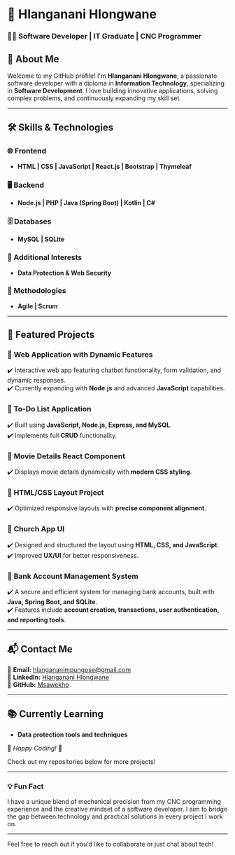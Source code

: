 # 🚀 Hlanganani Hlongwane

### 👨‍💻 Software Developer | IT Graduate | CNC Programmer

## 👋 About Me
Welcome to my GitHub profile! I'm **Hlanganani Hlongwane**, a passionate software developer with a diploma in **Information Technology**, specializing in **Software Development**. I love building innovative applications, solving complex problems, and continuously expanding my skill set.

---

## 🛠️ Skills & Technologies
### 🌐 Frontend
- **HTML | CSS | JavaScript | React.js | Bootstrap | Thymeleaf**

### 🖥️ Backend
- **Node.js | PHP | Java (Spring Boot) | Kotlin | C#**

### 🗄️ Databases
- **MySQL | SQLite**

### 🔐 Additional Interests
- **Data Protection & Web Security**

### 📌 Methodologies
- **Agile | Scrum**

---

## 📂 Featured Projects
### 🔹 **Web Application with Dynamic Features**
✔️ Interactive web app featuring chatbot functionality, form validation, and dynamic responses.  
✔️ Currently expanding with **Node.js** and advanced **JavaScript** capabilities.

### 🔹 **To-Do List Application**
✔️ Built using **JavaScript, Node.js, Express, and MySQL**.  
✔️ Implements full **CRUD** functionality.

### 🔹 **Movie Details React Component**
✔️ Displays movie details dynamically with **modern CSS styling**.

### 🔹 **HTML/CSS Layout Project**
✔️ Optimized responsive layouts with **precise component alignment**.

### 🔹 **Church App UI**
✔️ Designed and structured the layout using **HTML, CSS, and JavaScript**.  
✔️ Improved **UX/UI** for better responsiveness.

### 🔹 **Bank Account Management System**
✔️ A secure and efficient system for managing bank accounts, built with **Java, Spring Boot, and SQLite**.  
✔️ Features include **account creation, transactions, user authentication, and reporting tools**.

---

## 📬 Contact Me
📧 **Email:** hlangananimpungose@gmail.com  
🔗 **LinkedIn:** [Hlanganani Hlongwane](https://www.linkedin.com/in/hlanganani-hlongwane-51b500204/?original_referer=https%3A%2F%2Fmsawekho%2Egithub%2Eio%2F&originalSubdomain=za)  
🐙 **GitHub:** [Msawekho](https://github.com/Msawekho)

---

## 📚 Currently Learning
- **Data protection tools and techniques**

🚀 *Happy Coding!* 🎯


Check out my repositories below for more projects!

---

### 💡 Fun Fact
I have a unique blend of mechanical precision from my CNC programming experience and the creative mindset of a software developer. I aim to bridge the gap between technology and practical solutions in every project I work on.

---

Feel free to reach out if you'd like to collaborate or just chat about tech!
